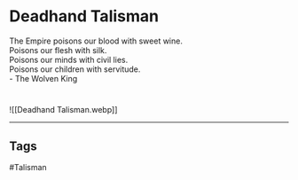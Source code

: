 # Deadhand Talisman
The Empire poisons our blood with sweet wine.  
Poisons our flesh with silk.  
Poisons our minds with civil lies.  
Poisons our children with servitude.  
\- The Wolven King

#
![[Deadhand Talisman.webp]]

---
## Tags
#Talisman 